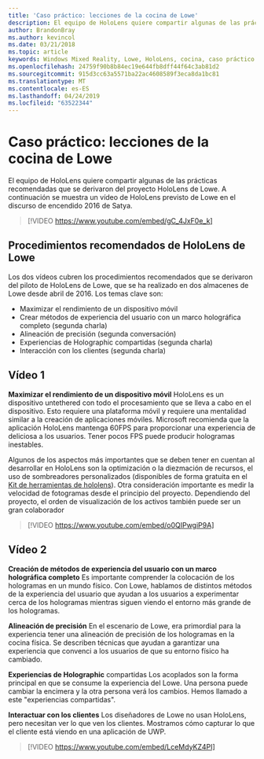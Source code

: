 ```yaml
---
title: 'Caso práctico: lecciones de la cocina de Lowe'
description: El equipo de HoloLens quiere compartir algunas de las prácticas recomendadas que se derivaron del proyecto HoloLens de Lowe.
author: BrandonBray
ms.author: kevincol
ms.date: 03/21/2018
ms.topic: article
keywords: Windows Mixed Reality, Lowe, HoloLens, cocina, caso práctico
ms.openlocfilehash: 24759f90b8b84ec19e644fb8dff44f64c3ab81d2
ms.sourcegitcommit: 915d3cc63a5571ba22ac4608589f3eca8da1bc81
ms.translationtype: MT
ms.contentlocale: es-ES
ms.lasthandoff: 04/24/2019
ms.locfileid: "63522344"
---
```

# <a name="case-study---lessons-from-the-lowes-kitchen"></a>Caso práctico: lecciones de la cocina de Lowe

El equipo de HoloLens quiere compartir algunas de las prácticas recomendadas que se derivaron del proyecto HoloLens de Lowe. A continuación se muestra un vídeo de HoloLens previsto de Lowe en el discurso de encendido 2016 de Satya.
<br>
>[!VIDEO https://www.youtube.com/embed/gC_4JxF0e_k]

## <a name="lowes-hololens-best-practices"></a>Procedimientos recomendados de HoloLens de Lowe

Los dos vídeos cubren los procedimientos recomendados que se derivaron del piloto de HoloLens de Lowe, que se ha realizado en dos almacenes de Lowe desde abril de 2016. Los temas clave son:
* Maximizar el rendimiento de un dispositivo móvil
* Crear métodos de experiencia del usuario con un marco holográfica completo (segunda charla)
* Alineación de precisión (segunda conversación)
* Experiencias de Holographic compartidas (segunda charla)
* Interacción con los clientes (segunda charla)

## <a name="video-1"></a>Vídeo 1

**Maximizar el rendimiento de un dispositivo móvil** HoloLens es un dispositivo untethered con todo el procesamiento que se lleva a cabo en el dispositivo. Esto requiere una plataforma móvil y requiere una mentalidad similar a la creación de aplicaciones móviles. Microsoft recomienda que la aplicación HoloLens mantenga 60FPS para proporcionar una experiencia de deliciosa a los usuarios. Tener pocos FPS puede producir hologramas inestables.

Algunos de los aspectos más importantes que se deben tener en cuentan al desarrollar en HoloLens son la optimización o la diezmación de recursos, el uso de sombreadores personalizados (disponibles de forma gratuita en el [Kit de herramientas de hololens](https://github.com/Microsoft/HoloToolkit-Unity)). Otra consideración importante es medir la velocidad de fotogramas desde el principio del proyecto. Dependiendo del proyecto, el orden de visualización de los activos también puede ser un gran colaborador
<br>
>[!VIDEO https://www.youtube.com/embed/o0QIPwgiP9A]

## <a name="video-2"></a>Vídeo 2

**Creación de métodos de experiencia del usuario con un marco holográfica completo** Es importante comprender la colocación de los hologramas en un mundo físico. Con Lowe, hablamos de distintos métodos de la experiencia del usuario que ayudan a los usuarios a experimentar cerca de los hologramas mientras siguen viendo el entorno más grande de los hologramas.

**Alineación de precisión** En el escenario de Lowe, era primordial para la experiencia tener una alineación de precisión de los hologramas en la cocina física. Se describen técnicas que ayudan a garantizar una experiencia que convenci a los usuarios de que su entorno físico ha cambiado.

**Experiencias de Holographic** compartidas Los acoplados son la forma principal en que se consume la experiencia del Lowe. Una persona puede cambiar la encimera y la otra persona verá los cambios. Hemos llamado a este "experiencias compartidas".

**Interactuar con los clientes** Los diseñadores de Lowe no usan HoloLens, pero necesitan ver lo que ven los clientes. Mostramos cómo capturar lo que el cliente está viendo en una aplicación de UWP.
<br>
>[!VIDEO https://www.youtube.com/embed/LceMdyKZ4PI]
